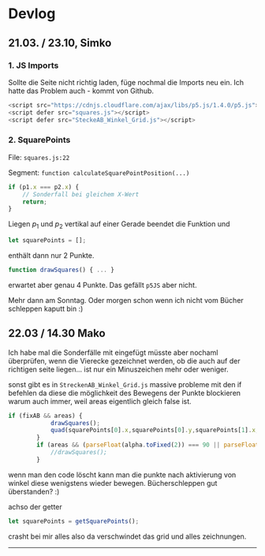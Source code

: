 # Devlog

## 21.03. / 23.10, Simko

### 1. JS Imports

Sollte die Seite nicht richtig laden, füge nochmal die Imports neu ein. Ich hatte das Problem auch - kommt von Github.
```js
<script src="https://cdnjs.cloudflare.com/ajax/libs/p5.js/1.4.0/p5.js"></script>
<script defer src="squares.js"></script>
<script defer src="SteckeAB_Winkel_Grid.js"></script>
```

### 2. SquarePoints

File: `squares.js:22`

Segment: `function calculateSquarePointPosition(...)`

```js
if (p1.x === p2.x) {
    // Sonderfall bei gleichem X-Wert
    return;
}
```
Liegen $p_1$ und $p_2$ vertikal auf einer Gerade beendet die Funktion und
```js
let squarePoints = [];
```
enthält dann nur 2 Punkte.
```js
function drawSquares() { ... }
```
erwartet aber genau 4 Punkte. Das gefällt `p5JS` aber nicht.

Mehr dann am Sonntag. Oder morgen schon wenn ich nicht vom Bücher schleppen kaputt bin :)

## 22.03 / 14.30 Mako
Ich habe mal die Sonderfälle mit eingefügt müsste aber nochaml überprüfen, wenn die Vierecke gezeichnet werden, ob die auch auf der richtigen seite liegen... ist nur ein Minuszeichen mehr oder weniger.

sonst gibt es in `StreckenAB_Winkel_Grid.js` massive probleme mit den if befehlen da diese die möglichkeit des Bewegens der Punkte blockieren warum auch immer, weil areas eigentlich gleich false ist.

```js
if (fixAB && areas) {
            drawSquares();
            quad(squarePoints[0].x,squarePoints[0].y,squarePoints[1].x,squarePoints[1].y,squarePoints[2].x,squarePoints[2].y,squarePoints[3].x,squarePoints[3].y);
        }
        if (areas && (parseFloat(alpha.toFixed(2)) === 90 || parseFloat(beta.toFixed(2)) === 90 || parseFloat(gamma.toFixed(2)) === 90)) {
            //drawSquares();
        }
```
wenn man den code löscht kann man die punkte nach aktivierung von winkel diese wenigstens wieder bewegen.
Bücherschleppen gut überstanden? :) 

achso der getter 
```js
let squarePoints = getSquarePoints();
```
crasht bei mir alles also da verschwindet das grid und alles zeichnungen.

***
